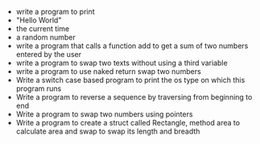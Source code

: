* write a program to print 
 * "Hello World"
 * the current time
 * a random number
* write a program that calls a function add to get a sum of two numbers entered by the user
* write a program to swap two texts without using a third variable
* write a program to use naked return swap two numbers 
* Write a switch case based program to print the os type on which this program runs
* Write a program to reverse a sequence by traversing from beginning to end
* Write a program to swap two numbers using pointers
* Write a program to create a struct called Rectangle, method area to calculate area and swap to swap its length and breadth
